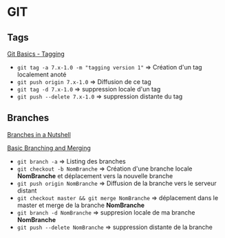 GIT
=========

## Tags
[Git Basics - Tagging](http://git-scm.com/book/en/v2/Git-Basics-Tagging)
 - `git tag -a 7.x-1.0 -m "tagging version 1"` => Création d'un tag localement anoté
 - `git push origin 7.x-1.0` => Diffusion de ce tag
 - `git tag -d 7.x-1.0` => suppression locale d'un tag
 - `git push --delete 7.x-1.0` => suppression distante du tag

## Branches
[Branches in a Nutshell](http://git-scm.com/book/en/v2/Git-Branching-Branches-in-a-Nutshell) 

[Basic Branching and Merging](http://git-scm.com/book/en/v2/Git-Branching-Basic-Branching-and-Merging)
 - `git branch -a` => Listing des branches
 - `git checkout -b NomBranche` => Création d'une branche locale **NomBranche** et déplacement vers la nouvelle branche
 - `git push origin NomBranche` => Diffusion de la branche vers le serveur distant
 - `git checkout master && git merge NomBranche` => déplacement dans le master et merge de la branche **NomBranche**
 - `git branch -d NomBranche` => suppresion locale de ma branche **NomBranche**
 - `git push --delete NomBranche` => suppression distante de la branche
